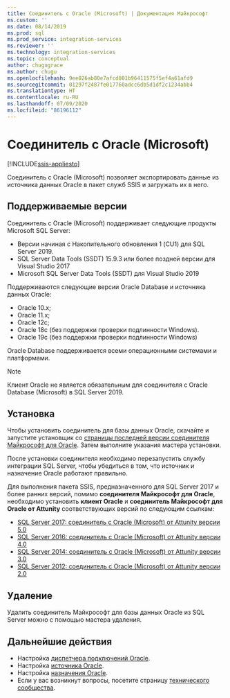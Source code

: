 ```yaml
---
title: Соединитель с Oracle (Microsoft) | Документация Майкрософт
ms.custom: ''
ms.date: 08/14/2019
ms.prod: sql
ms.prod_service: integration-services
ms.reviewer: ''
ms.technology: integration-services
ms.topic: conceptual
author: chugugrace
ms.author: chugu
ms.openlocfilehash: 9ee026ab80e7afcd801b96411575f5ef4a61afd9
ms.sourcegitcommit: 01297f2487fe017760adcc6db5d1df2c1234abb4
ms.translationtype: HT
ms.contentlocale: ru-RU
ms.lasthandoff: 07/09/2020
ms.locfileid: "86196112"
---
```

# <a name="microsoft-connector-for-oracle"></a>Соединитель с Oracle (Microsoft)

[!INCLUDE[ssis-appliesto](../../includes/ssis-appliesto-ssvrpluslinux-asdb-asdw-xxx.md)]

Соединитель с Oracle (Microsoft) позволяет экспортировать данные из источника данных Oracle в пакет служб SSIS и загружать их в него.

## <a name="version-support"></a>Поддерживаемые версии

Соединитель с Oracle (Microsoft) поддерживает следующие продукты Microsoft SQL Server:

- Версии начиная с Накопительного обновления 1 (CU1) для SQL Server 2019.
- SQL Server Data Tools (SSDT) 15.9.3 или более поздней версии для Visual Studio 2017
- Microsoft SQL Server Data Tools (SSDT) для Visual Studio 2019

Поддерживаются следующие версии Oracle Database и источника данных Oracle:

- Oracle 10.x;
- Oracle 11.x;
- Oracle 12c;
- Oracle 18c (без поддержки проверки подлинности Windows).
- Oracle 19c (без поддержки проверки подлинности Windows)

Oracle Database поддерживается всеми операционными системами и платформами.
> [!NOTE]
>
> Клиент Oracle не является обязательным для соединителя с Oracle Database (Microsoft) в SQL Server 2019.

## <a name="installation"></a>Установка

Чтобы установить соединитель для базы данных Oracle, скачайте и запустите установщик со [страницы последней версии соединителя Майкрософт для Oracle](https://www.microsoft.com/download/details.aspx?id=58228). Затем выполните указания мастера установки.

После установки соединителя необходимо перезапустить службу интеграции SQL Server, чтобы убедиться в том, что источник и назначение Oracle работают правильно.

Для выполнения пакета SSIS, предназначенного для SQL Server 2017 и более ранних версий, помимо **соединителя Майкрософт для Oracle**, необходимо установить **клиент Oracle** и **соединитель Майкрософт для Oracle от Attunity** соответствующих версий по следующим ссылкам:

- [SQL Server 2017: соединитель с Oracle (Microsoft) от Attunity версии 5.0](https://www.microsoft.com/download/details.aspx?id=55179)
- [SQL Server 2016: соединитель с Oracle (Microsoft) от Attunity версии 4.0](https://www.microsoft.com/download/details.aspx?id=52950)
- [SQL Server 2014: соединитель с Oracle (Microsoft) от Attunity версии 3.0](https://www.microsoft.com/download/details.aspx?id=44582)
- [SQL Server 2012: соединитель с Oracle (Microsoft) от Attunity версии 2.0](https://www.microsoft.com/download/details.aspx?id=29283)

## <a name="uninstallation"></a>Удаление

Удалить соединитель Майкрософт для базы данных Oracle из SQL Server можно с помощью мастера удаления.

## <a name="next-steps"></a>Дальнейшие действия

- Настройка [диспетчера подключений Oracle](oracle-connection-manager.md).
- Настройка [источника Oracle](oracle-source.md).
- Настройка [назначения Oracle](oracle-destination.md).
- Если у вас возникнут вопросы, посетите страницу [технического сообщества](https://aka.ms/AA5u35j).
